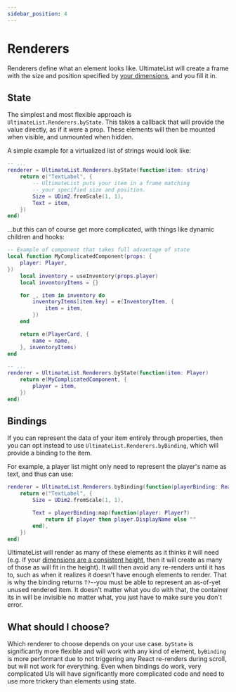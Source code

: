 ```yaml
---
sidebar_position: 4
---
```

# Renderers
Renderers define what an element looks like. UltimateList will create a frame with the size and position specified by [your dimensions](./dimensions), and you fill it in.

## State
The simplest and most flexible approach is `UltimateList.Renderers.byState`. This takes a callback that will provide the value directly, as if it were a prop. These elements will then be mounted when visible, and unmounted when hidden.

A simple example for a virtualized list of strings would look like:

```lua
-- ...
renderer = UltimateList.Renderers.byState(function(item: string)
    return e("TextLabel", {
        -- UltimateList puts your item in a frame matching
        -- your specified size and position.
        Size = UDim2.fromScale(1, 1),
        Text = item,
    })
end)
```

...but this can of course get more complicated, with things like dynamic children and hooks:
```lua
-- Example of component that takes full advantage of state
local function MyComplicatedComponent(props: {
    player: Player,
})
    local inventory = useInventory(props.player)
    local inventoryItems = {}

    for _, item in inventory do
        inventoryItems[item.key] = e(InventoryItem, {
            item = item,
        })
    end

    return e(PlayerCard, {
        name = name,
    }, inventoryItems)
end

-- ...
renderer = UltimateList.Renderers.byState(function(item: Player)
    return e(MyComplicatedComponent, {
        player = item,
    })
end)
```

## Bindings
If you can represent the data of your item entirely through properties, then you can opt instead to use `UltimateList.Renderers.byBinding`, which will provide a binding to the item.

For example, a player list might only need to represent the player's name as text, and thus can use:
```lua
renderer = UltimateList.Renderers.byBinding(function(playerBinding: React.Binding<Player?>)
    return e("TextLabel", {
        Size = UDim2.fromScale(1, 1),

        Text = playerBinding:map(function(player: Player?)
            return if player then player.DisplayName else ""
        end),
    })
end)
```

UltimateList will render as many of these elements as it thinks it will need (e.g. if your [dimensions are a consistent height](./dimensions#consistent-one-dimensional-size), then it will create as many of those as will fit in the height). It will then avoid any re-renders until it has to, such as when it realizes it doesn't have enough elements to render. That is why the binding returns `T?`--you must be able to represent an as-of-yet unused rendered item. It doesn't matter what you do with that, the container its in will be invisible no matter what, you just have to make sure you don't error.

## What should I choose?
Which renderer to choose depends on your use case. `byState` is significantly more flexible and will work with any kind of element, `byBinding` is more performant due to not triggering any React re-renders during scroll, but will not work for everything. Even when bindings do work, very complicated UIs will have significantly more complicated code and need to use more trickery than elements using state.
